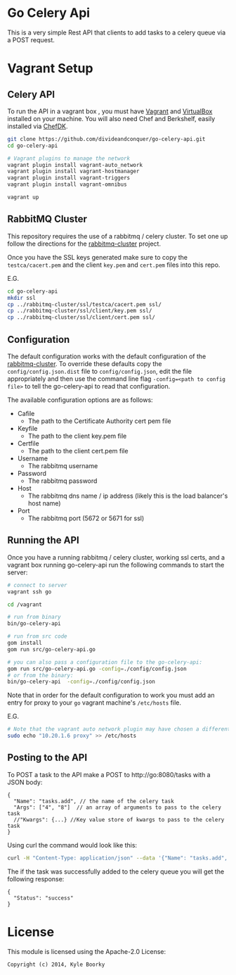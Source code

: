 # Go Celery Api

This is a very simple Rest API that clients to add tasks to a celery queue via a POST request.

# Vagrant Setup

## Celery API
To run the API in a vagrant box , you must have [Vagrant](http://www.vagrantup.com/) and
[VirtualBox](https://www.virtualbox.org/) installed on your machine.  You will also need
Chef and Berkshelf, easily installed via [ChefDK](https://downloads.getchef.com/chef-dk/).

```sh
git clone https://github.com/divideandconquer/go-celery-api.git
cd go-celery-api

# Vagrant plugins to manage the network
vagrant plugin install vagrant-auto_network
vagrant plugin install vagrant-hostmanager
vagrant plugin install vagrant-triggers
vagrant plugin install vagrant-omnibus

vagrant up
```

## RabbitMQ Cluster
This repository requires the use of a rabbitmq / celery cluster.  To set one up follow the
directions for the [rabbitmq-cluster](https://github.com/turbine-web/rabbitmq-cluster) project.

Once you have the SSL keys generated make sure to copy the `testca/cacert.pem` and the client `key.pem`
and `cert.pem` files into this repo.

E.G.

```sh
cd go-celery-api
mkdir ssl
cp ../rabbitmq-cluster/ssl/testca/cacert.pem ssl/
cp ../rabbitmq-cluster/ssl/client/key.pem ssl/
cp ../rabbitmq-cluster/ssl/client/cert.pem ssl/
```

## Configuration
The default configuration works with the default configuration of the [rabbitmq-cluster](https://github.com/turbine-web/rabbitmq-cluster).
To override these defaults copy the `config/config.json.dist` file to `config/config.json`, edit the file appropriately
and then use the command line flag `-config=<path to config file>` to tell the go-celery-api to read that configuration.

The available configuration options are as follows:
* Cafile
  * The path to the Certificate Authority cert pem file
* Keyfile
  * The path to the client key.pem file
* Certfile
  * The path to the client cert.pem file
* Username
  * The rabbitmq username
* Password
  * The rabbitmq password
* Host
  * The rabbitmq dns name / ip address (likely this is the load balancer's host name)
* Port
  * The rabbitmq port (5672 or 5671 for ssl)


## Running the API
Once you have a running rabbitmq / celery cluster, working ssl certs, and a vagrant box running go-celery-api
run the following commands to start the server:

```sh
# connect to server
vagrant ssh go

cd /vagrant

# run from binary
bin/go-celery-api

# run from src code
gom install
gom run src/go-celery-api.go

# you can also pass a configuration file to the go-celery-api:
gom run src/go-celery-api.go -config=./config/config.json
# or from the binary:
bin/go-celery-api  -config=./config/config.json

```
Note that in order for the default configuration to work you must add an entry for proxy to your `go` vagrant machine's
`/etc/hosts` file.

E.G.

```sh
# Note that the vagrant auto network plugin may have chosen a different ip for your proxy server.
sudo echo "10.20.1.6 proxy" >> /etc/hosts
```

## Posting to the API
To POST a task to the API make a POST to http://go:8080/tasks with a JSON body:

```
{
  "Name": "tasks.add", // the name of the celery task
  "Args": ["4", "8"]  // an array of arguments to pass to the celery task
  //"Kwargs": {...} //Key value store of kwargs to pass to the celery task
}
```

Using curl the command would look like this:

```sh
curl -H "Content-Type: application/json" --data '{"Name": "tasks.add", "Args": ["4", "8"]}' http://go:8080/tasks
```

The if the task was successfully added to the celery queue you will get the following response:

```
{
  "Status": "success"
}
```

# License
This module is licensed using the Apache-2.0 License:

```
Copyright (c) 2014, Kyle Boorky
```
